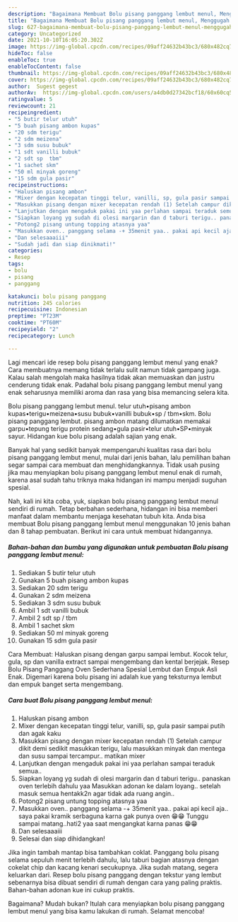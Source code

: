 ```yaml
---
description: "Bagaimana Membuat Bolu pisang panggang lembut menul, Menggugah Selera"
title: "Bagaimana Membuat Bolu pisang panggang lembut menul, Menggugah Selera"
slug: 627-bagaimana-membuat-bolu-pisang-panggang-lembut-menul-menggugah-selera
category: Uncategorized
date: 2021-10-10T16:05:20.302Z
image: https://img-global.cpcdn.com/recipes/09aff24632b43bc3/680x482cq70/bolu-pisang-panggang-lembut-menul-foto-resep-utama.jpg
hideToc: false
enableToc: true
enableTocContent: false
thumbnail: https://img-global.cpcdn.com/recipes/09aff24632b43bc3/680x482cq70/bolu-pisang-panggang-lembut-menul-foto-resep-utama.jpg
cover: https://img-global.cpcdn.com/recipes/09aff24632b43bc3/680x482cq70/bolu-pisang-panggang-lembut-menul-foto-resep-utama.jpg
author:  Sugest gegest
authorAv:  https://img-global.cpcdn.com/users/a4db0d27342bcf18/60x60cq50/avatar.jpg
ratingvalue: 5
reviewcount: 21
recipeingredient:
- "5 butir telur utuh"
- "5 buah pisang ambon kupas"
- "20 sdm terigu"
- "2 sdm meizena"
- "3 sdm susu bubuk"
- "1 sdt vanilli bubuk"
- "2 sdt sp  tbm"
- "1 sachet skm"
- "50 ml minyak goreng"
- "15 sdm gula pasir"
recipeinstructions:
- "Haluskan pisang ambon"
- "Mixer dengan kecepatan tinggi telur, vanilli, sp, gula pasir sampai putih dan agak kaku"
- "Masukkan pisang dengan mixer kecepatan rendah (1) Setelah campur dikit demi sedikit masukkan terigu, lalu masukkan minyak dan mentega dan susu sampai tercampur.. matikan mixer"
- "Lanjutkan dengan mengaduk pakai ini yaa perlahan sampai teraduk semua.."
- "Siapkan loyang yg sudah di olesi margarin dan d taburi terigu.. panaskan oven terlebih dahulu yaa  Masukkan adonan ke dalam loyang.. setelah masuk semua hentakk2n agar tidak ada ruang angin.."
- "Potong2 pisang untung topping atasnya yaa"
- "Masukkan oven.. panggang selama -+ 35menit yaa.. pakai api kecil aja.. saya pakai kramik serbaguna karna gak punya oven 😁😁 Tunggu sampai matang..hati2 yaa saat mengangkat karna panas 😁😁"
- "Dan selesaaaiii"
- "Sudah jadi dan siap dinikmati!"
categories:
- Resep
tags:
- bolu
- pisang
- panggang

katakunci: bolu pisang panggang 
nutrition: 245 calories
recipecuisine: Indonesian
preptime: "PT23M"
cooktime: "PT60M"
recipeyield: "2"
recipecategory: Lunch

---
```



Lagi mencari ide resep bolu pisang panggang lembut menul yang enak? Cara membuatnya memang tidak terlalu sulit namun tidak gampang juga. Kalau salah mengolah maka hasilnya tidak akan memuaskan dan justru cenderung tidak enak. Padahal bolu pisang panggang lembut menul yang enak seharusnya memiliki aroma dan rasa yang bisa memancing selera kita.


Bolu pisang panggang lembut menul. telur utuh•pisang ambon kupas•terigu•meizena•susu bubuk•vanilli bubuk•sp / tbm•skm. Bolu pisang panggang lembut. pisang ambon matang dilumatkan memakai garpu•tepung terigu protein sedang•gula pasir•telur utuh•SP•minyak sayur. Hidangan kue bolu pisang adalah sajian yang enak.

Banyak hal yang sedikit banyak mempengaruhi kualitas rasa dari bolu pisang panggang lembut menul, mulai dari jenis bahan, lalu pemilihan bahan segar sampai cara membuat dan menghidangkannya. Tidak usah pusing jika mau menyiapkan bolu pisang panggang lembut menul enak di rumah, karena asal sudah tahu triknya maka hidangan ini mampu menjadi suguhan spesial.


Nah, kali ini kita coba, yuk, siapkan bolu pisang panggang lembut menul sendiri di rumah. Tetap berbahan sederhana, hidangan ini bisa memberi manfaat dalam membantu menjaga kesehatan tubuh kita. Anda bisa membuat Bolu pisang panggang lembut menul menggunakan 10 jenis bahan dan 8 tahap pembuatan. Berikut ini cara untuk membuat hidangannya.

<!--inarticleads1-->

##### Bahan-bahan dan bumbu yang digunakan untuk pembuatan Bolu pisang panggang lembut menul:

1. Sediakan 5 butir telur utuh
1. Gunakan 5 buah pisang ambon kupas
1. Sediakan 20 sdm terigu
1. Gunakan 2 sdm meizena
1. Sediakan 3 sdm susu bubuk
1. Ambil 1 sdt vanilli bubuk
1. Ambil 2 sdt sp / tbm
1. Ambil 1 sachet skm
1. Sediakan 50 ml minyak goreng
1. Gunakan 15 sdm gula pasir


Cara Membuat: Haluskan pisang dengan garpu sampai lembut. Kocok telur, gula, sp dan vanilla extract sampai mengembang dan kental berjejak. Resep Bolu Pisang Panggang Oven Sederhana Spesial Lembut dan Empuk Asli Enak. Digemari karena bolu pisang ini adalah kue yang teksturnya lembut dan empuk banget serta mengembang. 

<!--inarticleads2-->

##### Cara buat Bolu pisang panggang lembut menul:

1. Haluskan pisang ambon
1. Mixer dengan kecepatan tinggi telur, vanilli, sp, gula pasir sampai putih dan agak kaku
1. Masukkan pisang dengan mixer kecepatan rendah (1) Setelah campur dikit demi sedikit masukkan terigu, lalu masukkan minyak dan mentega dan susu sampai tercampur.. matikan mixer
1. Lanjutkan dengan mengaduk pakai ini yaa perlahan sampai teraduk semua..
1. Siapkan loyang yg sudah di olesi margarin dan d taburi terigu.. panaskan oven terlebih dahulu yaa  Masukkan adonan ke dalam loyang.. setelah masuk semua hentakk2n agar tidak ada ruang angin..
1. Potong2 pisang untung topping atasnya yaa
1. Masukkan oven.. panggang selama -+ 35menit yaa.. pakai api kecil aja.. saya pakai kramik serbaguna karna gak punya oven 😁😁 Tunggu sampai matang..hati2 yaa saat mengangkat karna panas 😁😁
1. Dan selesaaaiii
1. Selesai dan siap dihidangkan!

Jika ingin tambah mantap bisa tambahkan coklat. Panggang bolu pisang selama sepuluh menit terlebih dahulu, lalu taburi bagian atasnya dengan cokelat chip dan kacang kenari secukupnya. Jika sudah matang, segera keluarkan dari. Resep bolu pisang panggang dengan tekstur yang lembut sebenarnya bisa dibuat sendiri di rumah dengan cara yang paling praktis. Bahan-bahan adonan kue ini cukup praktis. 

Bagaimana? Mudah bukan? Itulah cara menyiapkan bolu pisang panggang lembut menul yang bisa kamu lakukan di rumah. Selamat mencoba!
